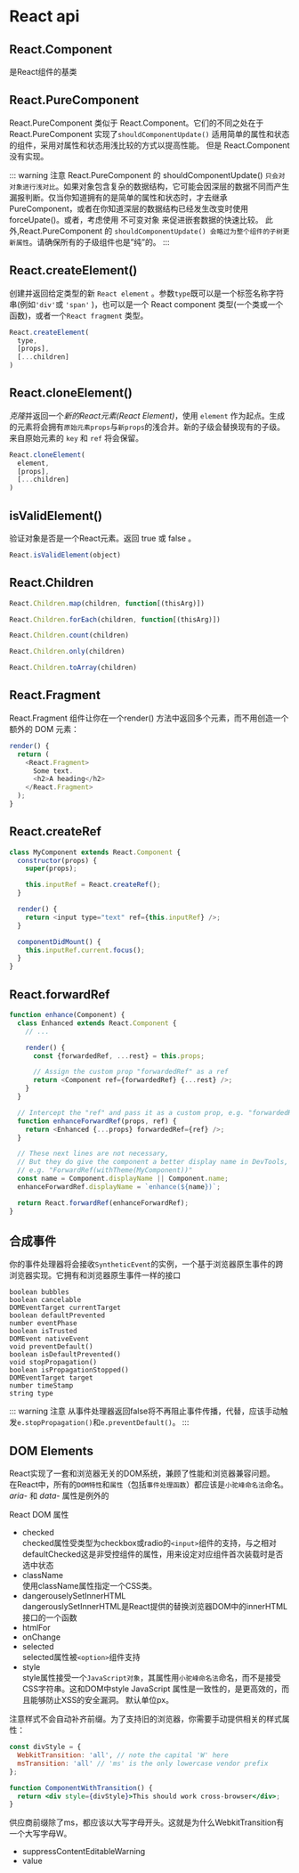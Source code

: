 # React api

## React.Component
是React组件的基类
## React.PureComponent
React.PureComponent 类似于 React.Component。它们的不同之处在于 React.PureComponent 实现了`shouldComponentUpdate()` 适用简单的属性和状态的组件，采用对属性和状态用浅比较的方式以提高性能。 但是 React.Component 没有实现。

::: warning 注意
React.PureComponent 的 shouldComponentUpdate() `只会对对象进行浅对比`。如果对象包含复杂的数据结构，它可能会因深层的数据不同而产生漏报判断。仅当你知道拥有的是简单的属性和状态时，才去继承 PureComponent，或者在你知道深层的数据结构已经发生改变时使用 forceUpate()。或者，考虑使用 不可变对象 来促进嵌套数据的快速比较。
此外,React.PureComponent 的 `shouldComponentUpdate() 会略过为整个组件的子树更新属性`。请确保所有的子级组件也是”纯”的。
:::

## React.createElement()
创建并返回给定类型的新 `React element` 。参数`type`既可以是一个标签名称字符串(例如`'div'`或 `'span'` )，也可以是一个 React component 类型(一个类或一个函数)，或者一个`React fragment` 类型。

```js
React.createElement(
  type,
  [props],
  [...children]
)
```

## React.cloneElement()
*克隆*并返回一个*新的React元素(React Element)*，使用 `element` 作为起点。生成的元素将会拥有`原始元素props`与`新props`的浅合并。新的子级会替换现有的子级。来自原始元素的 `key` 和 `ref` 将会保留。

```js
React.cloneElement(
  element,
  [props],
  [...children]
)
```

## isValidElement()
验证对象是否是一个React元素。返回 true 或 false 。
```js
React.isValidElement(object)
```

## React.Children

```js
React.Children.map(children, function[(thisArg)])
```
```js
React.Children.forEach(children, function[(thisArg)])
```
```js
React.Children.count(children)
```
```js
React.Children.only(children)
```
```js
React.Children.toArray(children)
```

## React.Fragment

React.Fragment 组件让你在一个render() 方法中返回多个元素，而不用创造一个额外的 DOM 元素：

```js
render() {
  return (
    <React.Fragment>
      Some text.
      <h2>A heading</h2>
    </React.Fragment>
  );
}
```

## React.createRef

```js
class MyComponent extends React.Component {
  constructor(props) {
    super(props);

    this.inputRef = React.createRef();
  }

  render() {
    return <input type="text" ref={this.inputRef} />;
  }

  componentDidMount() {
    this.inputRef.current.focus();
  }
}
```

## React.forwardRef

```js
function enhance(Component) {
  class Enhanced extends React.Component {
    // ...

    render() {
      const {forwardedRef, ...rest} = this.props;

      // Assign the custom prop "forwardedRef" as a ref
      return <Component ref={forwardedRef} {...rest} />;
    }
  }

  // Intercept the "ref" and pass it as a custom prop, e.g. "forwardedRef"
  function enhanceForwardRef(props, ref) {
    return <Enhanced {...props} forwardedRef={ref} />;
  }

  // These next lines are not necessary,
  // But they do give the component a better display name in DevTools,
  // e.g. "ForwardRef(withTheme(MyComponent))"
  const name = Component.displayName || Component.name;
  enhanceForwardRef.displayName = `enhance(${name})`;

  return React.forwardRef(enhanceForwardRef);
}
```

## 合成事件

你的事件处理器将会接收`SyntheticEvent`的实例，一个基于浏览器原生事件的跨浏览器实现。它拥有和浏览器原生事件一样的接口
```js{7,8,10}
boolean bubbles
boolean cancelable
DOMEventTarget currentTarget
boolean defaultPrevented
number eventPhase
boolean isTrusted
DOMEvent nativeEvent
void preventDefault()
boolean isDefaultPrevented()
void stopPropagation()
boolean isPropagationStopped()
DOMEventTarget target
number timeStamp
string type
```
::: warning 注意
从事件处理器返回false将不再阻止事件传播，代替，应该手动触发`e.stopPropagation()`和`e.preventDefault()`。
:::

## DOM Elements
React实现了一套和浏览器无关的DOM系统，兼顾了性能和浏览器兼容问题。  
在React中，所有的`DOM特性`和`属性`（包括`事件处理函数`）都应该是`小驼峰命名法`命名。*aria-* 和 *data-* 属性是例外的

React DOM 属性
- checked   
checked属性受类型为checkbox或radio的`<input>`组件的支持，与之相对defaultChecked这是非受控组件的属性，用来设定对应组件首次装载时是否选中状态
- className     
使用className属性指定一个CSS类。
- dangerouselySetInnerHTML  
dangerouslySetInnerHTML是React提供的替换浏览器DOM中的innerHTML接口的一个函数
- htmlFor
- onChange
- selected  
selected属性被`<option>`组件支持
- style     
style属性接受一个`JavaScript对象`，其属性用`小驼峰命名法`命名，而不是接受CSS字符串。这和DOM中style JavaScript 属性是一致性的，是更高效的，而且能够防止XSS的安全漏洞。
默认单位px。        

注意样式不会自动补齐前缀。为了支持旧的浏览器，你需要手动提供相关的样式属性：
```jsx
const divStyle = {
  WebkitTransition: 'all', // note the capital 'W' here
  msTransition: 'all' // 'ms' is the only lowercase vendor prefix
};

function ComponentWithTransition() {
  return <div style={divStyle}>This should work cross-browser</div>;
}

```
供应商前缀除了ms，都应该以大写字母开头。这就是为什么WebkitTransition有一个大写字母W。
- suppressContentEditableWarning
- value